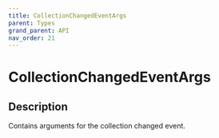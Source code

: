 ```yaml
---
title: CollectionChangedEventArgs
parent: Types
grand_parent: API
nav_order: 21
---
```

# CollectionChangedEventArgs
## Description
Contains arguments for the collection changed event.
